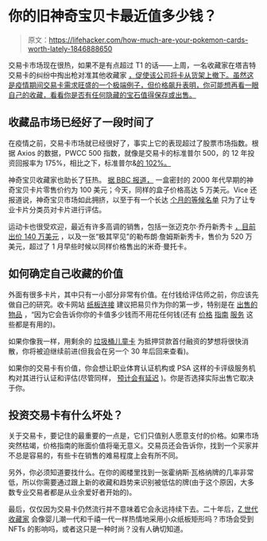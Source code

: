 # 你的旧神奇宝贝卡最近值多少钱？

> 原文：<https://lifehacker.com/how-much-are-your-pokemon-cards-worth-lately-1846888650>

交易卡市场现在很热，如果不是有点超过 T1 的话——上周，一名收藏家在塔吉特 交易卡的纠纷中掏出枪对准其他收藏家 [，促使该公司将卡从货架上撤下。虽然这是疫情期间交易卡需求旺盛的一个极端例子，但价格飙升表明，你可能想再看一眼自己的收藏，看看你是否有任何隐藏的宝石值得保存或出售。](https://kotaku.com/target-stores-will-stop-selling-pokemon-cards-1846883381)



## **收藏品市场已经好了一段时间了**

在疫情之前，交易卡市场就已经很好了，事实上它的表现超过了股票市场指数。根据 Axios 的数据，PWCC 500 指数，就像是交易卡的标准普尔 500，的 12 年投资回报率为 175%，相比之下，标准普尔&[的 102%。](https://www.axios.com/sports-trading-card-value-boom-stock-market-e0295003-6265-4947-b250-d87f4e94d211.html) 

神奇宝贝收藏家也助长了狂热。 [据 BBC 报道，](https://www.bbc.com/news/business-56413186) 一盒密封的 2000 年代早期的神奇宝贝卡片零售价约为 100 美元；今天，同样的盒子价格高达 5 万美元。Vice 还报道说，神奇宝贝市场如此拥挤，以至于有一个长达 [个月的等候名单](https://www.vice.com/en/article/7kv9a9/pokemon-cards-psa-cgc-bgs-turnaround-times) 只为了让专业卡片分类员对卡片进行评估。

运动卡也很受欢迎，最近有许多高调的销售，包括一张迈克尔·乔丹新秀卡 [，目前出价 140 万美元](https://goldinauctions.com/1997_98_UD__Game_Jersey___GJ13_Michael_Jordan_Sign-LOT90758.aspx) ，以及一张“极其罕见”的勒布朗·詹姆斯新秀卡，售价为 520 万美元，超过了 1 月早些时候以同样价格售出的米奇·曼托卡。

## **如何确定自己收藏的价值**

外面有很多卡片，其中只有一小部分非常有价值。在付钱给评估师之前，你应该先做自己的研究。收卡网站 [纸板连接](https://www.cardboardconnection.com/sports-card-price-guides-and-finding-the-value-of-your-collection) 建议把易贝作为你的第一步，特别是在 [出售的物品](https://www.ebay.com/sch/i.html?_from=R40&_nkw=pokemon+cards&_sacat=0&rt=nc&LH_Sold=1&LH_Complete=1) ，“因为它会告诉你你的卡值多少钱而不用花任何钱(还有 [价格](https://www.collectors.com/) [指南](https://vintagecardprices.com/) [服务](https://www.beckett.com/online-price-guide) 这些都是有用的)。

如果你像我一样，用剩余的 [垃圾桶儿童卡](https://www.ebay.com/sch/i.html?_from=R40&_trksid=p2334524.m570.l1313&_nkw=garbage+pale+cards&_sacat=0&LH_TitleDesc=0&_osacat=0&_odkw=pokemon+cards&LH_Complete=1&rt=nc&LH_Sold=1) 为抵押贷款首付融资的梦想将很快消散，你将被迫继续前进(但我会在另一个 30 年后回来查看)。

如果你的交易卡有价值，你会想让职业体育认证机构或 PSA 这样的卡评级服务机构对其进行认证和评估(尽管同样， [预计会有延迟](https://www.espn.com/mlb/story/_/id/31244566/hobby-searches-answers-psa-grading-services-halts-card-submissions) )。你是否选择实际出售它取决于你。

## 投资交易卡有什么坏处？

关于交易卡，要记住的最重要的一点是，它们只值别人愿意支付的价格。如果市场突然枯竭，价格指南的账面价值将毫无意义。交易员还会告诉你，找到一个买家并不总是容易的，有些卡在销售的难易程度上会有所不同。

另外，你必须知道要找什么。在你的阁楼里找到一张霍纳斯·瓦格纳牌的几率非常低，所以你需要通过跟上新的收藏和趋势来识别被低估的牌(由于这个原因，大多数专业交易者都是从业余爱好者开始的)。

最后，仅仅因为交易卡仍然流行并不意味着它会永远持续下去。二十年后，[Z 世代收藏家](https://morningconsult.com/2021/04/05/millennials-nfts-collectibles/) 会像婴儿潮一代和千禧一代一样热情地采用小众纸板矩形吗？市场会受到 NFTs 的影响吗，或者这只是一种时尚？没有人确切知道。